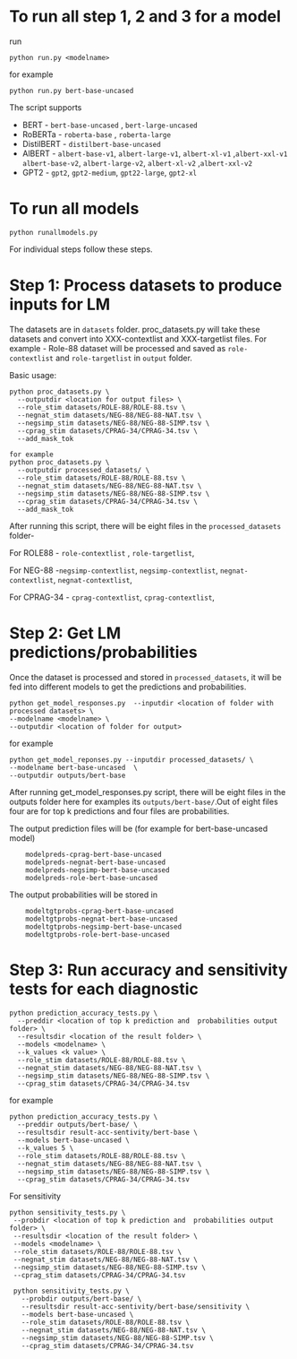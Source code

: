 # To run all step 1, 2 and 3 for a model

run 

```python run.py <modelname>```

for example

```python run.py bert-base-uncased```

The script supports
- BERT - `bert-base-uncased` , `bert-large-uncased`
- RoBERTa -  `roberta-base` , `roberta-large`
- DistilBERT - `distilbert-base-uncased`
- AlBERT - `albert-base-v1`, `albert-large-v1`, `albert-xl-v1` ,`albert-xxl-v1`
          `albert-base-v2`, `albert-large-v2`, `albert-xl-v2` ,`albert-xxl-v2`
- GPT2 - `gpt2`, `gpt2-medium`, `gpt22-large`, `gpt2-xl`

# To run all models 
 ``` python runallmodels.py ```

For individual steps follow these steps.

# Step 1: Process datasets to produce inputs for LM

The datasets are in `datasets` folder. proc_datasets.py will take these datasets and convert into XXX-contextlist and XXX-targetlist files. For example - Role-88 dataset will be processed and saved as `role-contextlist` and `role-targetlist` in `output` folder.

Basic usage:
```
python proc_datasets.py \
  --outputdir <location for output files> \
  --role_stim datasets/ROLE-88/ROLE-88.tsv \
  --negnat_stim datasets/NEG-88/NEG-88-NAT.tsv \
  --negsimp_stim datasets/NEG-88/NEG-88-SIMP.tsv \
  --cprag_stim datasets/CPRAG-34/CPRAG-34.tsv \
  --add_mask_tok

for example
python proc_datasets.py \
  --outputdir processed_datasets/ \
  --role_stim datasets/ROLE-88/ROLE-88.tsv \
  --negnat_stim datasets/NEG-88/NEG-88-NAT.tsv \
  --negsimp_stim datasets/NEG-88/NEG-88-SIMP.tsv \
  --cprag_stim datasets/CPRAG-34/CPRAG-34.tsv \
  --add_mask_tok

```

After running this script, there will be eight files in the `processed_datasets` folder-

For ROLE88 - `role-contextlist` , `role-targetlist`, 

For NEG-88 -`negsimp-contextlist`, `negsimp-contextlist`,  `negnat-contextlist`, `negnat-contextlist`, 

For CPRAG-34 - `cprag-contextlist`, `cprag-contextlist`, 


# Step 2: Get LM predictions/probabilities

Once the dataset is processed and stored in `processed_datasets`, it will be fed into different models to get the predictions and probabilities.

```
python get_model_responses.py  --inputdir <location of folder with processed datasets> \
--modelname <modelname> \
--outputdir <location of folder for output>
```
 for example
 ```
 python get_model_reponses.py --inputdir processed_datasets/ \
 --modelname bert-base-uncased  \
 --outputdir outputs/bert-base
 ```

After running get_model_responses.py script, there will be eight files in the outputs folder here for examples its  `outputs/bert-base/`.Out of eight files four are for top k predictions and four files are probabilities.   

The output prediction files will be (for example for bert-base-uncased model)

        modelpreds-cprag-bert-base-uncased  
        modelpreds-negnat-bert-base-uncased 
        modelpreds-negsimp-bert-base-uncased 
        modelpreds-role-bert-base-uncased 

The output probabilities will be stored in 

        modeltgtprobs-cprag-bert-base-uncased
        modeltgtprobs-negnat-bert-base-uncased
        modeltgtprobs-negsimp-bert-base-uncased
        modeltgtprobs-role-bert-base-uncased

 

# Step 3: Run accuracy and sensitivity tests for each diagnostic

```
python prediction_accuracy_tests.py \
  --preddir <location of top k prediction and  probabilities output folder> \
  --resultsdir <location of the result folder> \
  --models <modelname> \
  --k_values <k value> \
  --role_stim datasets/ROLE-88/ROLE-88.tsv \
  --negnat_stim datasets/NEG-88/NEG-88-NAT.tsv \
  --negsimp_stim datasets/NEG-88/NEG-88-SIMP.tsv \
  --cprag_stim datasets/CPRAG-34/CPRAG-34.tsv
  ```
for example

```
python prediction_accuracy_tests.py \
  --preddir outputs/bert-base/ \
  --resultsdir result-acc-sentivity/bert-base \
  --models bert-base-uncased \
  --k_values 5 \
  --role_stim datasets/ROLE-88/ROLE-88.tsv \
  --negnat_stim datasets/NEG-88/NEG-88-NAT.tsv \
  --negsimp_stim datasets/NEG-88/NEG-88-SIMP.tsv \
  --cprag_stim datasets/CPRAG-34/CPRAG-34.tsv
  ```

  For sensitivity

   ```
  python sensitivity_tests.py \
    --probdir <location of top k prediction and  probabilities output folder> \
    --resultsdir <location of the result folder> \
    --models <modelname> \
    --role_stim datasets/ROLE-88/ROLE-88.tsv \
    --negnat_stim datasets/NEG-88/NEG-88-NAT.tsv \
    --negsimp_stim datasets/NEG-88/NEG-88-SIMP.tsv \
    --cprag_stim datasets/CPRAG-34/CPRAG-34.tsv
  ``` 

 ```
  python sensitivity_tests.py \
    --probdir outputs/bert-base/ \
    --resultsdir result-acc-sentivity/bert-base/sensitivity \
    --models bert-base-uncased \
    --role_stim datasets/ROLE-88/ROLE-88.tsv \
    --negnat_stim datasets/NEG-88/NEG-88-NAT.tsv \
    --negsimp_stim datasets/NEG-88/NEG-88-SIMP.tsv \
    --cprag_stim datasets/CPRAG-34/CPRAG-34.tsv
  ``` 